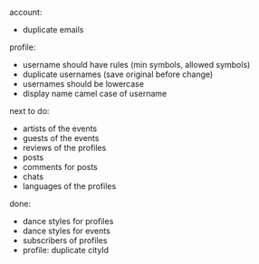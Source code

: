 account:

-   duplicate emails

profile:

-   username should have rules (min symbols, allowed symbols)
-   duplicate usernames (save original before change)
-   usernames should be lowercase
-   display name camel case of username

next to do:

-   artists of the events
-   guests of the events
-   reviews of the profiles
-   posts
-   comments for posts
-   chats
-   languages of the profiles

done:

-   dance styles for profiles
-   dance styles for events
-   subscribers of profiles
-   profile: duplicate cityId
